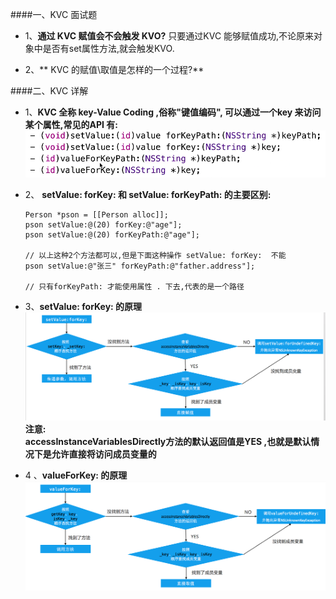 ####一、KVC 面试题
- 1、**通过 KVC 赋值会不会触发 KVO?**
只要通过KVC 能够赋值成功,不论原来对象中是否有set属性方法,就会触发KVO.

- 2、** KVC 的赋值\取值是怎样的一个过程?**


####二、KVC 详解

- 1、**KVC 全称 key-Value Coding ,俗称"键值编码", 可以通过一个key 来访问某个属性,常见的API 有:**
![](/assets/Snip20180624_7.png)

- 2、 **setValue: forKey:  和 setValue: forKeyPath: 的主要区别:**

    ```
    Person *pson = [[Person alloc]];
    pson setValue:@(20) forKey:@"age"];
    pson setValue:@(20) forKeyPath:@"age"];

    // 以上这种2个方法都可以,但是下面这种操作 setValue: forKey:  不能
    pson setValue:@"张三" forKeyPath:@"father.address"];

    // 只有forKeyPath: 才能使用属性 . 下去,代表的是一个路径
    ```
    
- 3、**setValue: forKey: 的原理**<br>
![](/assets/Snip20180624_8.png)
**注意:**<br>**accessInstanceVariablesDirectly方法的默认返回值是YES
,也就是默认情况下是允许直接将访问成员变量的**

- 4 、**valueForKey: 的原理**<br>
![](/assets/Snip20180624_9.png)










